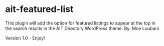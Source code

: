 ait-featured-list
=================

This plugin will add the option for featured listings to appear at the top in the search results in the AIT Directory WordPress theme.
By: Moe Loubani


Version 1.0 - Enjoy!
